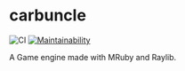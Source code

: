 # carbuncle

![CI](https://github.com/holywyvern/carbuncle/workflows/CI/badge.svg) [![Maintainability](https://api.codeclimate.com/v1/badges/477c4f3167993661ddbf/maintainability)](https://codeclimate.com/github/holywyvern/carbuncle/maintainability)

A Game engine made with MRuby and Raylib.

